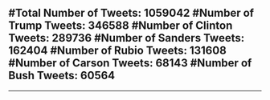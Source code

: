 #Total Number of Tweets: 1059042 
#Number of Trump Tweets: 346588
#Number of Clinton Tweets: 289736
#Number of Sanders Tweets: 162404
#Number of Rubio Tweets: 131608
#Number of Carson Tweets: 68143
#Number of Bush Tweets: 60564
---
---
